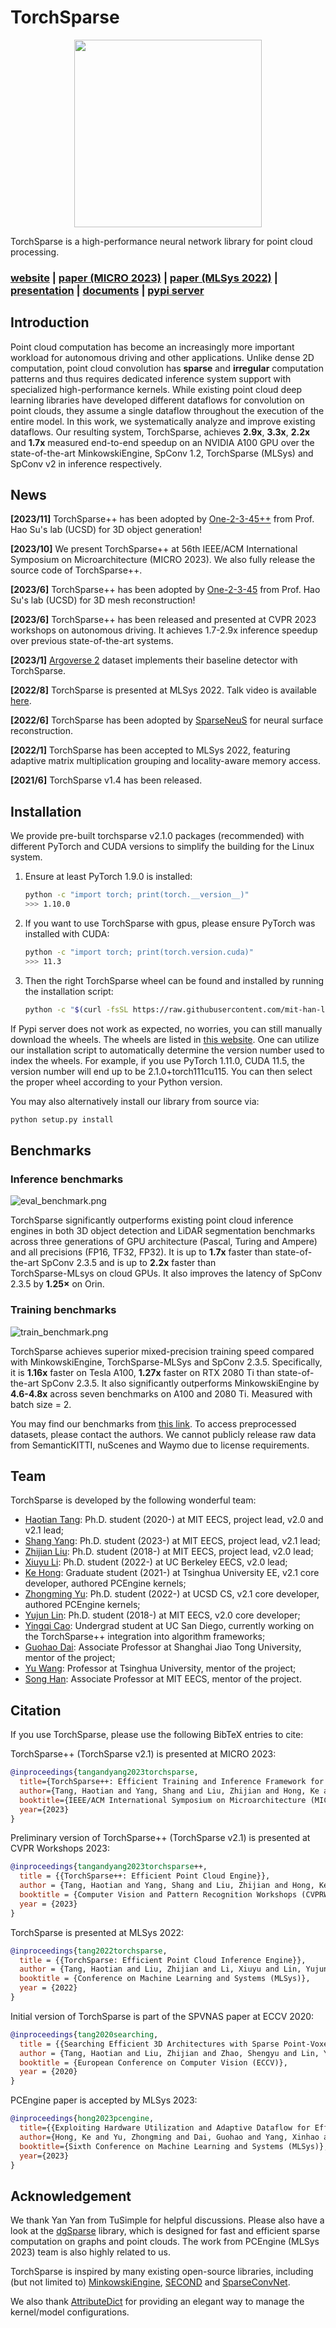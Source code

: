 # TorchSparse

<p align="center">
<img 
   src="./docs/figs/torchsparse.png"
   height="300" 
>


TorchSparse is a high-performance neural network library for point cloud processing.

### [website](http://torchsparse.mit.edu/) | [paper (MICRO 2023)](https://www.dropbox.com/scl/fi/obdku0kqxjlkvuom2opk4/paper.pdf?rlkey=0zmy8eq9fzllgkx54zsvwsecf&dl=0) | [paper (MLSys 2022)](https://arxiv.org/abs/2204.10319) | [presentation](https://www.youtube.com/watch?v=IIh4EwmcLUs) | [documents](http://torchsparse-docs.github.io/) | [pypi server](http://pypi.hanlab.ai/simple/torchsparse)


## Introduction

Point cloud computation has become an increasingly more important workload for autonomous driving and other applications. Unlike dense 2D computation, point cloud convolution has **sparse** and **irregular** computation patterns and thus requires dedicated inference system support with specialized high-performance kernels. While existing point cloud deep learning libraries have developed different dataflows for convolution on point clouds, they assume a single dataflow throughout the execution of the entire model. In this work, we systematically analyze and improve existing dataflows. Our resulting system, TorchSparse, achieves **2.9x**, **3.3x**, **2.2x** and **1.7x** measured end-to-end speedup on an NVIDIA A100 GPU over the state-of-the-art MinkowskiEngine, SpConv 1.2, TorchSparse (MLSys) and SpConv v2 in inference respectively. 

## News

**\[2023/11\]** TorchSparse++ has been adopted by [One-2-3-45++](https://arxiv.org/abs/2311.07885) from Prof. Hao Su's lab (UCSD) for 3D object generation!

**\[2023/10\]** We present TorchSparse++ at 56th IEEE/ACM International Symposium on Microarchitecture (MICRO 2023). We also fully release the source code of TorchSparse++.

**\[2023/6\]** TorchSparse++ has been adopted by [One-2-3-45](https://arxiv.org/abs/2306.16928) from Prof. Hao Su's lab (UCSD) for 3D mesh reconstruction!

**\[2023/6\]** TorchSparse++ has been released and presented at CVPR 2023 workshops on autonomous driving. It achieves 1.7-2.9x inference speedup over previous state-of-the-art systems.

**\[2023/1\]** [Argoverse 2](https://arxiv.org/abs/2301.00493) dataset implements their baseline detector with TorchSparse.

**\[2022/8\]** TorchSparse is presented at MLSys 2022. Talk video is available [here](https://www.youtube.com/watch?v=IIh4EwmcLUs).

**\[2022/6\]** TorchSparse has been adopted by [SparseNeuS](https://arxiv.org/pdf/2206.05737) for neural surface reconstruction.

**\[2022/1\]** TorchSparse has been accepted to MLSys 2022, featuring adaptive matrix multiplication grouping and locality-aware memory access.

**\[2021/6\]** TorchSparse v1.4 has been released.

## Installation

We provide pre-built torchsparse v2.1.0 packages (recommended) with different PyTorch and CUDA versions to simplify the building for the Linux system.

1. Ensure at least PyTorch 1.9.0 is installed:

   ```bash
   python -c "import torch; print(torch.__version__)"
   >>> 1.10.0
   ```

1. If you want to use TorchSparse with gpus, please ensure PyTorch was installed with CUDA:

   ```bash
   python -c "import torch; print(torch.version.cuda)"
   >>> 11.3
   ```

1. Then the right TorchSparse wheel can be found and installed by running the installation script:

   ```bash
   python -c "$(curl -fsSL https://raw.githubusercontent.com/mit-han-lab/torchsparse/master/install.py)"
   ```
   

If Pypi server does not work as expected, no worries, you can still manually download the wheels. The wheels are listed in [this website](http://pypi.hanlab.ai/simple/torchsparse). One can utilize our installation script to automatically determine the version number used to index the wheels. For example, if you use PyTorch 1.11.0, CUDA 11.5, the version number will end up to be 2.1.0+torch111cu115. You can then select the proper wheel according to your Python version.


You may also alternatively install our library from source via:

```bash
python setup.py install
```

## Benchmarks

### Inference benchmarks

![eval_benchmark.png](./docs/figs/eval_benchmark.png)

TorchSparse significantly outperforms existing point cloud inference engines in both 3D object detection and LiDAR segmentation benchmarks across three generations of GPU architecture (Pascal, Turing and Ampere)  and all precisions (FP16, TF32, FP32). It is up to **1.7x** faster than state-of-the-art SpConv 2.3.5 and is up to **2.2x** faster than  
TorchSparse-MLsys on cloud GPUs. It also improves the latency of SpConv 2.3.5 by **1.25×** on Orin.

### Training benchmarks

![train_benchmark.png](./docs/figs/train_benchmark.png)

TorchSparse achieves superior mixed-precision training speed compared with MinkowskiEngine, TorchSparse-MLSys and SpConv 2.3.5. Specifically, it is **1.16x** faster on Tesla A100, **1.27x** faster on RTX 2080 Ti than state-of-the-art SpConv 2.3.5. It also significantly outperforms MinkowskiEngine by **4.6-4.8x** across seven benchmarks on A100 and 2080 Ti. Measured with batch size = 2.

You may find our benchmarks from [this link](https://zenodo.org/records/8311889). To access preprocessed datasets, please contact the authors. We cannot publicly release raw data from SemanticKITTI, nuScenes and Waymo due to license requirements.


## Team

TorchSparse is developed by the following wonderful team:

- [Haotian Tang](http://kentang.net): Ph.D. student (2020-) at MIT EECS, project lead, v2.0 and v2.1 lead;
- [Shang Yang](http://ys-2020.github.io): Ph.D. student (2023-) at MIT EECS, project lead, v2.1 lead;
- [Zhijian Liu](http://zhijianliu.com): Ph.D. student (2018-) at MIT EECS, project lead, v2.0 lead;
- [Xiuyu Li](http://xiuyuli.com): Ph.D. student (2022-) at UC Berkeley EECS, v2.0 lead;
- [Ke Hong](https://ieeexplore.ieee.org/author/37089419138): Graduate student (2021-) at Tsinghua University EE, v2.1 core developer, authored PCEngine kernels;
- [Zhongming Yu](https://fishmingyu.github.io/): Ph.D. student (2022-) at UCSD CS, v2.1 core developer, authored PCEngine kernels;
- [Yujun Lin](https://yujunlin.com/): Ph.D. student (2018-) at MIT EECS, v2.0 core developer;
- [Yingqi Cao](https://github.com/ioeddk): Undergrad student at UC San Diego, currently working on the TorchSparse++ integration into algorithm frameworks;
- [Guohao Dai](https://scholar.google.com/citations?user=gz3Tkl0AAAAJ&hl=en): Associate Professor at Shanghai Jiao Tong University, mentor of the project;
- [Yu Wang](http://nicsefc.ee.tsinghua.edu.cn/): Professor at Tsinghua University, mentor of the project;
- [Song Han](https://songhan.mit.edu): Associate Professor at MIT EECS, mentor of the project.


## Citation

If you use TorchSparse, please use the following BibTeX entries to cite:

TorchSparse++ (TorchSparse v2.1) is presented at MICRO 2023:

```bibtex
@inproceedings{tangandyang2023torchsparse,  
  title={TorchSparse++: Efficient Training and Inference Framework for Sparse Convolution on GPUs},  
  author={Tang, Haotian and Yang, Shang and Liu, Zhijian and Hong, Ke and Yu, Zhongming and Li, Xiuyu and Dai, Guohao and Wang, Yu and Han, Song},  
  booktitle={IEEE/ACM International Symposium on Microarchitecture (MICRO)},  
  year={2023}
}
```

Preliminary version of TorchSparse++ (TorchSparse v2.1) is presented at CVPR Workshops 2023:

```bibtex
@inproceedings{tangandyang2023torchsparse++,
  title = {{TorchSparse++: Efficient Point Cloud Engine}},
  author = {Tang, Haotian and Yang, Shang and Liu, Zhijian and Hong, Ke and Yu, Zhongming and Li, Xiuyu and Dai, Guohao and Wang, Yu and Han, Song},
  booktitle = {Computer Vision and Pattern Recognition Workshops (CVPRW)},
  year = {2023}
}
```

TorchSparse is presented at MLSys 2022:

```bibtex
@inproceedings{tang2022torchsparse,
  title = {{TorchSparse: Efficient Point Cloud Inference Engine}},
  author = {Tang, Haotian and Liu, Zhijian and Li, Xiuyu and Lin, Yujun and Han, Song},
  booktitle = {Conference on Machine Learning and Systems (MLSys)},
  year = {2022}
}
```

Initial version of TorchSparse is part of the SPVNAS paper at ECCV 2020:

```bibtex
@inproceedings{tang2020searching,
  title = {{Searching Efficient 3D Architectures with Sparse Point-Voxel Convolution}},
  author = {Tang, Haotian and Liu, Zhijian and Zhao, Shengyu and Lin, Yujun and Lin, Ji and Wang, Hanrui and Han, Song},
  booktitle = {European Conference on Computer Vision (ECCV)},
  year = {2020}
}
```

PCEngine paper is accepted by MLSys 2023:

```bibtex
@inproceedings{hong2023pcengine,
  title={{Exploiting Hardware Utilization and Adaptive Dataflow for Efficient Sparse Convolution in 3D Point Clouds}},
  author={Hong, Ke and Yu, Zhongming and Dai, Guohao and Yang, Xinhao and Lian, Yaoxiu and Liu, Zehao and Xu, Ningyi and Wang, Yu},
  booktitle={Sixth Conference on Machine Learning and Systems (MLSys)},
  year={2023}
}
```

## Acknowledgement

We thank Yan Yan from TuSimple for helpful discussions. Please also have a look at the [dgSparse](https://dgsparse.github.io/) library, which is designed for fast and efficient sparse computation on graphs and point clouds. The work from PCEngine (MLSys 2023) team is also highly related to us. 

TorchSparse is inspired by many existing open-source libraries, including (but not limited to) [MinkowskiEngine](https://github.com/NVIDIA/MinkowskiEngine), [SECOND](https://github.com/traveller59/second.pytorch) and [SparseConvNet](https://github.com/facebookresearch/SparseConvNet).

We also thank [AttributeDict](https://github.com/grimen/python-attributedict/tree/master) for providing an elegant way to manage the kernel/model configurations.


